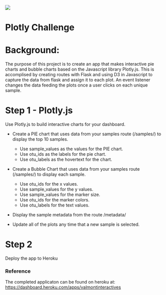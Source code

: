 ![](https://encrypted-tbn0.gstatic.com/images?q=tbn:ANd9GcR24ro1lCINn0gjXa8-47HmJqCkNzEQLL0RpeFLskCfVifNYUX8lg)
# Plotly Challenge

# Background:
The purpose of this project is to create an app that makes interactive pie charts and bubble charts based on the Javascript library Plotly.js.  This is accomplised by creating routes with Flask and using D3 in Javascript to capture the data from flask and assign it to each plot.  An event listener changes the data feeding the plots once a user clicks on each unique sample.

#  Step 1 - Plotly.js
Use Plotly.js to build interactive charts for your dashboard.
  * Create a PIE chart that uses data from your samples route (/samples/<sample>) to display the top 10 samples.
     * Use sample_values as the values for the PIE chart.
     * Use otu_ids as the labels for the pie chart.
     * Use otu_labels as the hovertext for the chart.
  
  * Create a Bubble Chart that uses data from your samples route (/samples/<sample>) to display each sample.
    * Use otu_ids for the x values.
    * Use sample_values for the y values.
    * Use sample_values for the marker size.
    * Use otu_ids for the marker colors.
    * Use otu_labels for the text values.
 
 * Display the sample metadata from the route /metadata/<sample>
 * Update all of the plots any time that a new sample is selected.
 
 # Step 2
 Deploy the app to Heroku
 
 ### Reference
The completed applicaton can be found on heroku at:  https://dashboard.heroku.com/apps/valmontinteractives
